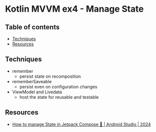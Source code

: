 # Kotlin MVVM ex4 - Manage State

## Table of contents

- [Techniques](#techniques)
- [Resources](#resources)

## Techniques

- remember
  - persist state on recomposition
- rememberSaveable
  - persist even on configuration changes
- ViewModel and Livedata
  - host the state for reusable and testable

## Resources

- [How to manage State in Jetpack Compose 🚀 | Android Studio | 2024](https://www.youtube.com/watch?v=ekB0w7tkG7k&list=PLgpnJydBcnPA5aNrlDxxKWSqAma7m3OIl&index=5)

